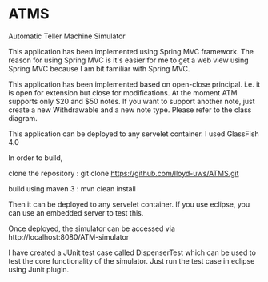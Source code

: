 ATMS
====

Automatic Teller Machine Simulator

This application has been implemented using Spring MVC framework. The reason for using Spring MVC is it's easier for me to get a web view using Spring MVC because I am bit familiar with Spring MVC.

This application has been implemented based on open-close principal. i.e. it is open for extension but close for modifications. At the moment ATM supports only $20 and $50 notes. If you want to support another note, just create a new Withdrawable and a new note type. Please refer to the class diagram. 

This application can be deployed to any servelet container. I used GlassFish 4.0

In order to build,

clone the repository : git clone https://github.com/lloyd-uws/ATMS.git

build using maven 3 : mvn clean install

Then it can be deployed to any servelet container. If you use eclipse, you can use an embedded server to test this.

Once deployed, the simulator can be accessed via http://localhost:8080/ATM-simulator

I have created a JUnit test case called DispenserTest which can be used to test the core functionality of the simulator. Just run the test case in eclipse using Junit plugin. 
